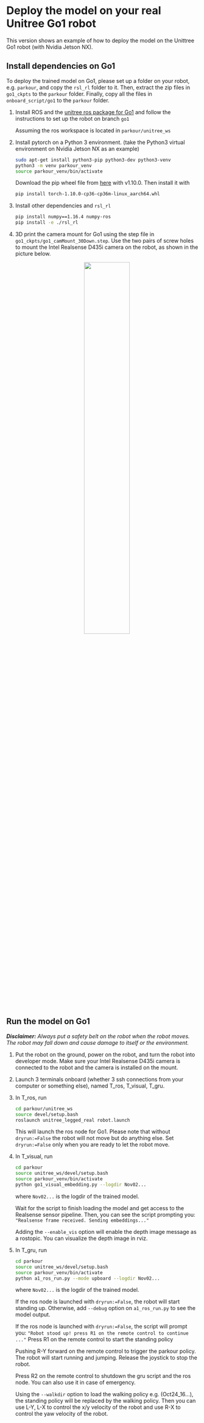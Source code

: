 # Deploy the model on your real Unitree Go1 robot

This version shows an example of how to deploy the model on the Unittree Go1 robot (with Nvidia Jetson NX).

## Install dependencies on Go1
To deploy the trained model on Go1, please set up a folder on your robot, e.g. `parkour`, and copy the `rsl_rl` folder to it. Then, extract the zip files in `go1_ckpts` to the `parkour` folder. Finally, copy all the files in `onboard_script/go1` to the `parkour` folder.

1. Install ROS and the [unitree ros package for Go1](https://github.com/Tsinghua-MARS-Lab/unitree_ros_real.git) and follow the instructions to set up the robot on branch `go1`

    Assuming the ros workspace is located in `parkour/unitree_ws`

2. Install pytorch on a Python 3 environment. (take the Python3 virtual environment on Nvidia Jetson NX as an example)
    ```bash
    sudo apt-get install python3-pip python3-dev python3-venv
    python3 -m venv parkour_venv
    source parkour_venv/bin/activate
    ```
    Download the pip wheel file from [here](https://forums.developer.nvidia.com/t/pytorch-for-jetson/72048) with v1.10.0. Then install it with
    ```bash
    pip install torch-1.10.0-cp36-cp36m-linux_aarch64.whl
    ```

3. Install other dependencies and `rsl_rl`
    ```bash
    pip install numpy==1.16.4 numpy-ros
    pip install -e ./rsl_rl
    ```

4. 3D print the camera mount for Go1 using the step file in `go1_ckpts/go1_camMount_30Down.step`. Use the two pairs of screw holes to mount the Intel Realsense D435i camera on the robot, as shown in the picture below.
    
    <p align="center">
    <img src="../images/go1_camMount_30Down.png" width="50%"/>
    </p>

## Run the model on Go1

***Disclaimer:*** *Always put a safety belt on the robot when the robot moves. The robot may fall down and cause damage to itself or the environment.*

1. Put the robot on the ground, power on the robot, and turn the robot into developer mode. Make sure your Intel Realsense D435i camera is connected to the robot and the camera is installed on the mount.

2. Launch 3 terminals onboard (whether 3 ssh connections from your computer or something else), named T_ros, T_visual, T_gru.


3. In T_ros, run
    ```bash
    cd parkour/unitree_ws
    source devel/setup.bash
    roslaunch unitree_legged_real robot.launch
    ```
    This will launch the ros node for Go1. Please note that without `dryrun:=False` the robot will not move but do anything else. Set `dryrun:=False` only when you are ready to let the robot move.

4. In T_visual, run
    ```bash
    cd parkour
    source unitree_ws/devel/setup.bash
    source parkour_venv/bin/activate
    python go1_visual_embedding.py --logdir Nov02...
    ```
    where `Nov02...` is the logdir of the trained model.

    Wait for the script to finish loading the model and get access to the Realsense sensor pipeline. Then, you can see the script prompting you: `"Realsense frame received. Sending embeddings..."`

    Adding the `--enable_vis` option will enable the depth image message as a rostopic. You can visualize the depth image in rviz.

5. In T_gru, run
    ```bash
    cd parkour
    source unitree_ws/devel/setup.bash
    source parkour_venv/bin/activate
    python a1_ros_run.py --mode upboard --logdir Nov02...
    ```
    where `Nov02...` is the logdir of the trained model.

    If the ros node is launched with `dryrun:=False`, the robot will start standing up. Otherwise, add `--debug` option on `a1_ros_run.py` to see the model output.

    If the ros node is launched with `dryrun:=False`, the script will prompt you: `"Robot stood up! press R1 on the remote control to continue ..."` Press R1 on the remote control to start the standing policy

    Pushing R-Y forward on the remote control to trigger the parkour policy. The robot will start running and jumping. Release the joystick to stop the robot.

    Press R2 on the remote control to shutdown the gru script and the ros node. You can also use it in case of emergency.

    Using the `--walkdir` option to load the walking policy e.g. (Oct24_16...), the standing policy will be replaced by the walking policy. Then you can use L-Y, L-X to control the x/y velocity of the robot and use R-X to control the yaw velocity of the robot.

